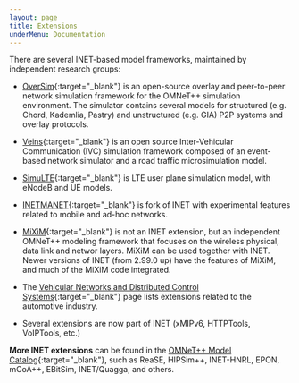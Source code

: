 ```yaml
---
layout: page
title: Extensions
underMenu: Documentation
---
```


There are several INET-based model frameworks, maintained by independent research groups:

*   [OverSim](http://www.oversim.org){:target="_blank"} is an open-source overlay and peer-to-peer network simulation framework for the OMNeT++ simulation environment. The simulator contains several models for structured (e.g. Chord, Kademlia, Pastry) and unstructured (e.g. GIA) P2P systems and overlay protocols.

*   [Veins](http://veins.car2x.org/){:target="_blank"} is an open source Inter-Vehicular Communication (IVC) simulation framework composed of an event-based network simulator and a road traffic microsimulation model.

*   [SimuLTE](http://github.com/inet-framework/simulte){:target="_blank"} is LTE user plane simulation model, with eNodeB and UE models.

*   [INETMANET](http://github.com/aarizaq/inetmanet-2.0){:target="_blank"} is fork of INET with experimental features related to mobile and ad-hoc networks.

*   [MiXiM](https://github.com/omnetpp/mixim){:target="_blank"} is not an INET extension, but an independent OMNeT++ modeling framework that focuses on the wireless physical, data link and networ layers. MiXiM can be used together with INET. Newer versions of INET (from 2.99.0 up) have the features of MiXiM, and much of the MiXiM code integrated.

*   The [Vehicular Networks and Distributed Control Systems](http://vehicular.omnetpp.org){:target="_blank"} page lists extensions related to the automotive industry.

*   Several extensions are now part of INET (xMIPv6, HTTPTools, VoIPTools, etc.)

**More INET extensions** can be found in the [OMNeT++ Model Catalog](http://www.omnetpp.org/models/catalog){:target="_blank"}, such as ReaSE, HIPSim++, INET-HNRL, EPON, mCoA++, EBitSim, INET/Quagga, and others.
